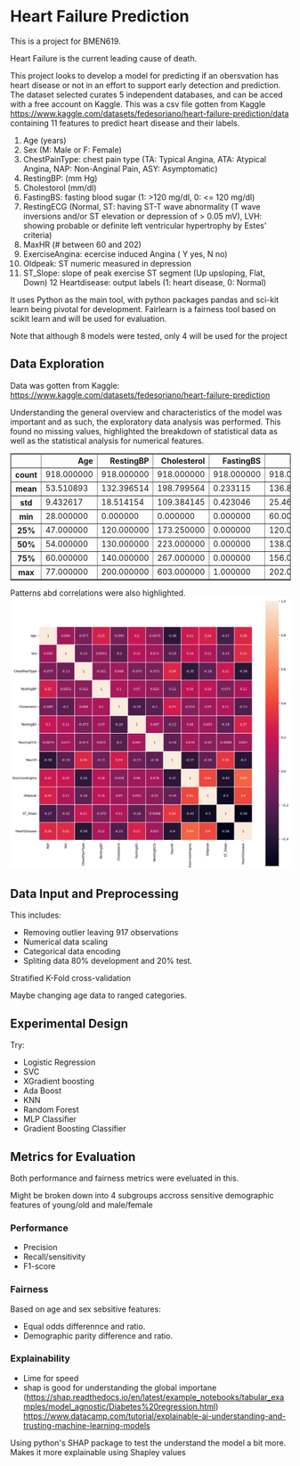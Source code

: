 # Heart Failure Prediction
This is a project for BMEN619.

Heart Failure is the current leading cause of death.

This project looks to develop a model for predicting if an obersvation has heart disease or not in an effort to support early detection and prediction. The dataset selected curates 5 independent databases, and can be acced with a free account on Kaggle. This was a csv file gotten from Kaggle <https://www.kaggle.com/datasets/fedesoriano/heart-failure-prediction/data> containing 11 features to predict heart disease and their labels.
1. Age (years)
2. Sex (M: Male or F: Female)
3. ChestPainType: chest pain type (TA: Typical Angina, ATA: Atypical Angina, NAP: Non-Anginal Pain, ASY: Asymptomatic)
4. RestingBP: (mm Hg)
5. Cholestorol (mm/dl)
6. FastingBS: fasting blood sugar (1: >120 mg/dl, 0: <= 120 mg/dl)
7. RestingECG (Normal, ST: having ST-T wave abnormality (T wave inversions and/or ST elevation or depression of > 0.05 mV), LVH: showing probable or definite left ventricular hypertrophy by Estes' criteria)
8. MaxHR (# between 60 and 202)
9. ExerciseAngina: ecercise induced Angina ( Y yes, N no)
10. Oldpeak: ST numeric measured in depression
11. ST_Slope: slope of peak exercise ST segment (Up upsloping, Flat, Down)
12 Heartdisease: output labels (1: heart disease, 0: Normal)

It uses Python as the main tool, with python packages pandas and sci-kit learn being pivotal for development. Fairlearn is a fairness tool based on scikit learn and will be used for evaluation.

Note that although 8 models were tested, only 4 will be used for the project

## Data Exploration
Data was gotten from Kaggle: https://www.kaggle.com/datasets/fedesoriano/heart-failure-prediction

Understanding the general overview and characteristics of the model was important and as such, the exploratory data analysis was performed. This found no missing values, highlighted the breakdown of statistical data as well as the statistical analysis for numerical features.

<div>
<style scoped>
    .dataframe tbody tr th:only-of-type {
        vertical-align: middle;
    }

    .dataframe tbody tr th {
        vertical-align: top;
    }

    .dataframe thead th {
        text-align: right;
    }
</style>
<table border="1" class="dataframe">
  <thead>
    <tr style="text-align: right;">
      <th></th>
      <th>Age</th>
      <th>RestingBP</th>
      <th>Cholesterol</th>
      <th>FastingBS</th>
      <th>MaxHR</th>
      <th>Oldpeak</th>
      <th>HeartDisease</th>
    </tr>
  </thead>
  <tbody>
    <tr>
      <th>count</th>
      <td>918.000000</td>
      <td>918.000000</td>
      <td>918.000000</td>
      <td>918.000000</td>
      <td>918.000000</td>
      <td>918.000000</td>
      <td>918.000000</td>
    </tr>
    <tr>
      <th>mean</th>
      <td>53.510893</td>
      <td>132.396514</td>
      <td>198.799564</td>
      <td>0.233115</td>
      <td>136.809368</td>
      <td>0.887364</td>
      <td>0.553377</td>
    </tr>
    <tr>
      <th>std</th>
      <td>9.432617</td>
      <td>18.514154</td>
      <td>109.384145</td>
      <td>0.423046</td>
      <td>25.460334</td>
      <td>1.066570</td>
      <td>0.497414</td>
    </tr>
    <tr>
      <th>min</th>
      <td>28.000000</td>
      <td>0.000000</td>
      <td>0.000000</td>
      <td>0.000000</td>
      <td>60.000000</td>
      <td>-2.600000</td>
      <td>0.000000</td>
    </tr>
    <tr>
      <th>25%</th>
      <td>47.000000</td>
      <td>120.000000</td>
      <td>173.250000</td>
      <td>0.000000</td>
      <td>120.000000</td>
      <td>0.000000</td>
      <td>0.000000</td>
    </tr>
    <tr>
      <th>50%</th>
      <td>54.000000</td>
      <td>130.000000</td>
      <td>223.000000</td>
      <td>0.000000</td>
      <td>138.000000</td>
      <td>0.600000</td>
      <td>1.000000</td>
    </tr>
    <tr>
      <th>75%</th>
      <td>60.000000</td>
      <td>140.000000</td>
      <td>267.000000</td>
      <td>0.000000</td>
      <td>156.000000</td>
      <td>1.500000</td>
      <td>1.000000</td>
    </tr>
    <tr>
      <th>max</th>
      <td>77.000000</td>
      <td>200.000000</td>
      <td>603.000000</td>
      <td>1.000000</td>
      <td>202.000000</td>
      <td>6.200000</td>
      <td>1.000000</td>
    </tr>
  </tbody>
</table>
</div>

Patterns abd correlations were also highlighted.
![Correlation](image-1.png)

## Data Input and Preprocessing
This includes:
* Removing outlier leaving 917 observations
* Numerical data scaling
* Categorical data encoding
* Spliting data 80% development and 20% test.

Stratified K-Fold cross-validation 

Maybe changing age data to ranged categories.

## Experimental Design
Try:
* Logistic Regression
* SVC
* XGradient boosting
* Ada Boost
* KNN
* Random Forest
* MLP Classifier
* Gradient Boosting Classifier

## Metrics for Evaluation
Both performance and fairness metrics were eveluated in this.

Might be broken down into 4 subgroups accross sensitive demographic features of young/old and male/female

### Performance
* Precision
* Recall/sensitivity
* F1-score

### Fairness
Based on age and sex sebsitive features:
* Equal odds differennce and ratio.
* Demographic parity difference and ratio.

### Explainability
* Lime for speed
* shap is good for understanding the global importane (https://shap.readthedocs.io/en/latest/example_notebooks/tabular_examples/model_agnostic/Diabetes%20regression.html)
https://www.datacamp.com/tutorial/explainable-ai-understanding-and-trusting-machine-learning-models


Using python's SHAP package to test the understand the model a bit more. Makes it more explainable using Shapley values

